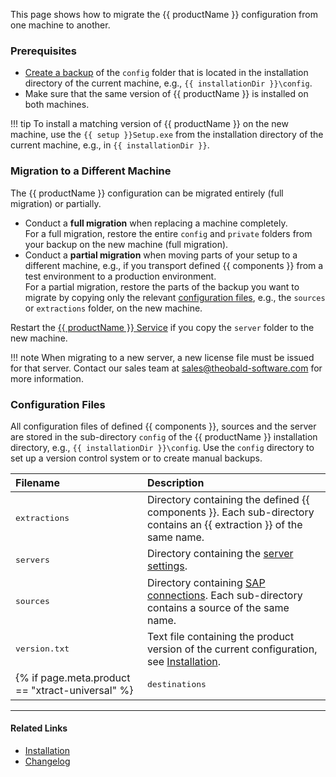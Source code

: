 
This page shows how to migrate the {{ productName }} configuration from one machine to another.

### Prerequisites 

- [Create a backup](update.md#create-a-backup) of the `config` folder that is located in the installation directory of the current machine, e.g., `{{ installationDir }}\config`.
- Make sure that the same version of {{ productName }} is installed on both machines.
	
!!! tip
	To install a matching version of {{ productName }} on the new machine, use the `{{ setup }}Setup.exe` from the installation directory of the current machine, e.g., in `{{ installationDir }}`.

### Migration to a Different Machine

The {{ productName }} configuration can be migrated entirely (full migration) or partially.

- Conduct a **full migration** when replacing a machine completely.<br>
For a full migration, restore the entire `config` and `private` folders from your backup on the new machine (full migration).
- Conduct a **partial migration** when moving parts of your setup to a different machine, e.g., if you transport defined {{ components }} from a test environment to a production environment.<br>
For a partial migration, restore the parts of the backup you want to migrate by copying only the relevant [configuration files](#configuration-files), e.g., the `sources` or `extractions` folder, on the new machine.

Restart the [{{ productName }} Service](../server/index.md) if you copy the `server` folder to the new machine.

!!! note
    When migrating to a new server, a new license file must be issued for that server.
    Contact our sales team at [sales@theobald-software.com](mailto:sales@theobald-software.com) for more information.


### Configuration Files

All configuration files of defined {{ components }}, sources and the server are stored in the sub-directory `config` of the {{ productName }} installation directory, e.g., `{{ installationDir }}\config`.
Use the `config` directory to set up a version control system or to create manual backups.


|Filename      | Description                                                                                                                                                  |
|:-------------|:-------------------------------------------------------------------------------------------------------------------------------------------------------------|
| <pre>extractions</pre> | Directory containing the defined {{ components }}. Each sub-directory contains an {{ extraction }} of the same name.          |
| <pre>servers</pre>     | Directory containing the [server settings](../server/server-settings.md).                                                                                        |
| <pre>sources</pre>     | Directory containing [SAP connections](../sap-connection/index.md). Each sub-directory contains a source of the same name.                                              |
| <pre>version.txt</pre> | Text file containing the product version of the current configuration, see [Installation](installation.md/#installation-directory-files).|
{% if page.meta.product == "xtract-universal" %}| <pre>destinations</pre> | Directory containing the destinations. Each .json file contains a destination of the same name. | {% endif %}


****
#### Related Links
- [Installation ](installation.md)
- [Changelog](../../changelog.md)
